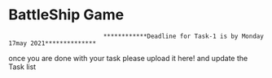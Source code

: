 # BattleShip Game


                              ************Deadline for Task-1 is by Monday 17may 2021**************
once you are done with your task please upload it here! and update the Task list
